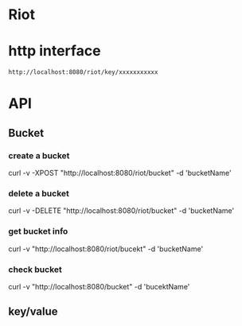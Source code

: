 # Riot

# http interface 

```
http://localhost:8080/riot/key/xxxxxxxxxxx
```

# API 

## Bucket 

### create a bucket 

curl -v -XPOST "http://localhost:8080/riot/bucket" -d 'bucketName'

### delete a bucket 

curl -v -DELETE "http://localhost:8080/riot/bucket" -d 'bucketName'

### get bucket info 

curl -v "http://localhost:8080/riot/bucekt" -d 'bucketName' 

### check bucket  

curl -v "http://localhost:8080/bucket" -d 'bucektName'

## key/value
